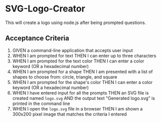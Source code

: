 # SVG-Logo-Creator
This will create a logo using node.js after being prompted questions.

## Acceptance Criteria 
1. GIVEN a command-line application that accepts user input
2. WHEN I am prompted for text
   THEN I can enter up to three characters
3. WHEN I am prompted for the text color
   THEN I can enter a color keyword (OR a hexadecimal number)
4. WHEN I am prompted for a shape
   THEN I am presented with a list of shapes to choose from: circle, triangle, and square
5. WHEN I am prompted for the shape's color
   THEN I can enter a color keyword (OR a hexadecimal number)
6. WHEN I have entered input for all the prompts
   THEN an SVG file is created named `logo.svg`
   AND the output text "Generated logo.svg" is printed in the command line
7. WHEN I open the `logo.svg` file in a browser
   THEN I am shown a 300x200 pixel image that matches the criteria I entered
